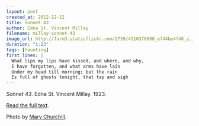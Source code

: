 ```yaml
---
layout: post
created_at: 2012-12-12
title: Sonnet 43
author: Edna St. Vincent Millay
filename: millay-sonnet-43
image_url: http://farm3.staticflickr.com/2739/4310376088_ef44be4f46_z.jpg
duration: "1:23"
tags: [haunting]
first_lines: |
  What lips my lips have kissed, and where, and why,
  I have forgotten, and what arms have lain
  Under my head till morning; but the rain
  Is full of ghosts tonight, that tap and sigh
---
```


_Sonnet 43_.  Edna St. Vincent Millay.  1923.

[Read the full text](http://www.poets.org/viewmedia.php/prmMID/15420).

Photo by [Mary Churchill](http://www.flickr.com/photos/marylchurchill/4310376088/).
